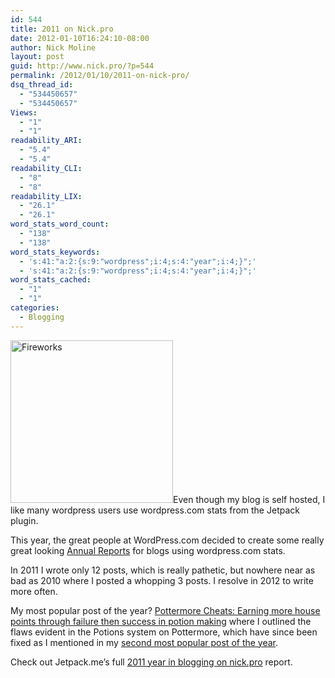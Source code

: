```yaml
---
id: 544
title: 2011 on Nick.pro
date: 2012-01-10T16:24:10-08:00
author: Nick Moline
layout: post
guid: http://www.nick.pro/?p=544
permalink: /2012/01/10/2011-on-nick-pro/
dsq_thread_id:
  - "534450657"
  - "534450657"
Views:
  - "1"
  - "1"
readability_ARI:
  - "5.4"
  - "5.4"
readability_CLI:
  - "8"
  - "8"
readability_LIX:
  - "26.1"
  - "26.1"
word_stats_word_count:
  - "138"
  - "138"
word_stats_keywords:
  - 's:41:"a:2:{s:9:"wordpress";i:4;s:4:"year";i:4;}";'
  - 's:41:"a:2:{s:9:"wordpress";i:4;s:4:"year";i:4;}";'
word_stats_cached:
  - "1"
  - "1"
categories:
  - Blogging
---
```

<img class="alignleft size-full wp-image-631" title="Fireworks" alt="Fireworks" src="https://i0.wp.com/www.nick.pro/wp-content/uploads/2012/01/Fireworks.jpg?resize=260%2C260&#038;ssl=1" width="260" height="260" data-recalc-dims="1" />Even though my blog is self hosted, I like many wordpress users use wordpress.com stats from the Jetpack plugin.

This year, the great people at WordPress.com decided to create some really great looking <a href="http://jetpack.me/annual-report/1079684/2011/" target="_blank">Annual Reports</a> for blogs using wordpress.com stats.

In 2011 I wrote only 12 posts, which is really pathetic, but nowhere near as bad as 2010 where I posted a whopping 3 posts. I resolve in 2012 to write more often.

My most popular post of the year? [Pottermore Cheats: Earning more house points through failure then success in potion making](https://www.nick.pro/2011/08/27/pottermore-cheats-earning-more-house-points-through-failure-then-success-in-potion-making/) where I outlined the flaws evident in the Potions system on Pottermore, which have since been fixed as I mentioned in my [second most popular post of the year](https://www.nick.pro/2011/09/14/pottermore-cheats-potions-better-still-needs-more/).

Check out Jetpack.me&#8217;s full <a href="http://jetpack.me/annual-report/1079684/2011/" target="_blank">2011 year in blogging on nick.pro</a> report.